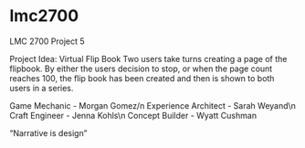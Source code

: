# lmc2700
LMC 2700 Project 5

Project Idea: Virtual Flip Book 
  Two users take turns creating a page of the flipbook. By either the users decision to stop, or when the page count reaches 100, the flip book has been created and then is shown to both users in a series. 

Game Mechanic - Morgan Gomez/n
Experience Architect - Sarah Weyand\n
Craft Engineer - Jenna Kohls\n
Concept Builder - Wyatt Cushman

“Narrative is design”

